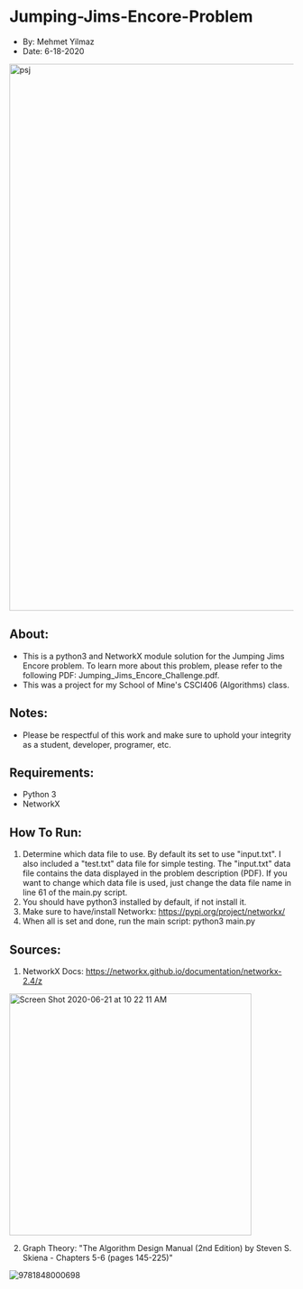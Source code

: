 # Jumping-Jims-Encore-Problem
- By: Mehmet Yilmaz
- Date: 6-18-2020

<img width="970" alt="psj" src="https://user-images.githubusercontent.com/15916367/85229728-cb01ec80-b3a8-11ea-8005-2005f2f36188.png">


## About:
- This is a python3 and NetworkX module solution for the Jumping Jims Encore problem. To learn more about this problem, please refer to the following PDF: Jumping_Jims_Encore_Challenge.pdf.
- This was a project for my School of Mine's CSCI406 (Algorithms) class.

## Notes:
- Please be respectful of this work and make sure to uphold your integrity as a student, developer, programer, etc.

## Requirements:
- Python 3
- NetworkX

## How To Run:
1) Determine which data file to use. By default its set to use "input.txt". I also included a "test.txt" data file for simple testing. The "input.txt" data file contains the data displayed in the problem description (PDF). If you want to change which data file is used, just change the data file name in line 61 of the main.py script. 
2) You should have python3 installed by default, if not install it.
3) Make sure to have/install Networkx: https://pypi.org/project/networkx/
4) When all is set and done, run the main script: python3 main.py

## Sources:
1) NetworkX Docs: https://networkx.github.io/documentation/networkx-2.4/z
<img width="429" alt="Screen Shot 2020-06-21 at 10 22 11 AM" src="https://user-images.githubusercontent.com/15916367/85229803-26cc7580-b3a9-11ea-8072-7540cfa9fdd2.png">

2) Graph Theory: "The Algorithm Design Manual (2nd Edition) by Steven S. Skiena - Chapters 5-6 (pages 145-225)"

![9781848000698](https://user-images.githubusercontent.com/15916367/85229846-62673f80-b3a9-11ea-97e8-45d28cd5c816.jpg)


